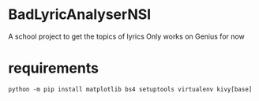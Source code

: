 # BadLyricAnalyserNSI
A school project to get the topics of lyrics 
Only works on Genius for now

# requirements
```python -m pip install matplotlib bs4 setuptools virtualenv kivy[base]```